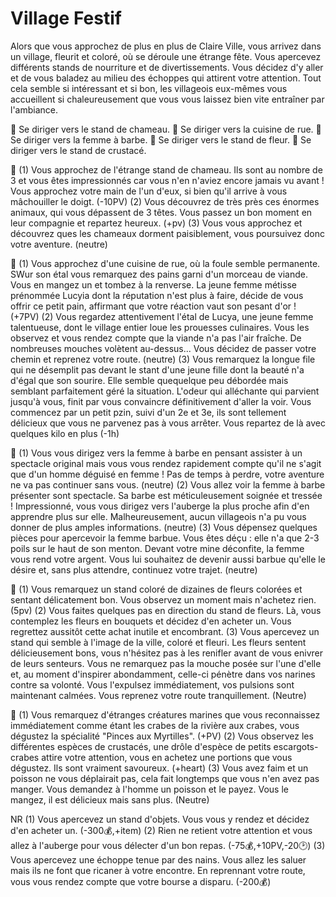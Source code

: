 # Village Festif
Alors que vous approchez de plus en plus de Claire Ville, vous arrivez dans un village, fleurit et coloré, où se déroule une étrange fête. Vous apercevez différents stands de nourriture et de divertissements. Vous décidez d'y aller et de vous baladez au milieu des échoppes qui attirent votre attention. Tout cela semble si intéressant et si bon, les villageois eux-mêmes vous accueillent si chaleureusement que vous vous laissez bien vite entraîner par l'ambiance.

🐫 Se diriger vers le stand de chameau.
🌭 Se diriger vers la cuisine de rue.
🧔 Se diriger vers la femme à barbe.
🌺 Se diriger vers le stand de fleur.
🦀 Se diriger vers le stand de crustacé.

🐫
(1) Vous approchez de l'étrange stand de chameau. Ils sont au nombre de 3 et vous êtes impressionnés car vous n'en n'aviez encore jamais vu avant ! Vous approchez votre main de l'un d'eux, si bien qu'il arrive à vous mâchouiller le doigt. (-10PV)
(2) Vous découvrez de très près ces énormes animaux, qui vous dépassent de 3 têtes. Vous passez un bon moment en leur compagnie et repartez heureux. (+pv)
(3) Vous vous approchez et découvrez ques les chameaux dorment paisiblement, vous poursuivez donc votre aventure. (neutre)

🌭
(1) Vous approchez d'une cuisine de rue, où la foule semble permanente. SWur son étal vous remarquez des pains garni d'un morceau de viande. Vous en mangez un et tombez à la renverse. La jeune femme métisse prénommée Lucyia dont la réputation n'est plus à faire, décide de vous offrir ce petit pain, affirmant que votre réaction vaut son pesant d'or ! (+7PV)
(2) Vous regardez attentivement l'étal de Lucya, une jeune femme talentueuse, dont le village entier loue les prouesses culinaires. Vous les observez  et vous rendez compte que la viande n'a pas l'air fraîche. De nombreuses mouches volètent au-dessus... Vous décidez de passer votre chemin et reprenez votre route. (neutre)
(3) Vous remarquez la longue file qui ne désemplit pas devant le stant d'une jeune fille dont la beauté n'a d'égal que son sourire. Elle semble quequelque peu débordée mais semblant parfaitement géré la situation. L'odeur qui alléchante qui parvient jusqu'à vous, finit par vous convaincre définitivement d'aller la voir. Vous commencez par un petit pzin, suivi d'un 2e et 3e, ils sont tellement délicieux que vous ne parvenez pas à vous arrêter. Vous repartez de là avec quelques kilo en plus 
(-1h)

🧔
(1) Vous vous dirigez vers la femme à barbe en pensant assister à un spectacle original mais vous vous rendez rapidement compte qu'il ne s'agit que d'un homme déguisé en femme ! Pas de temps à perdre, votre aventure ne va pas continuer sans vous. (neutre)
(2) Vous allez voir la femme à barbe présenter sont spectacle. Sa barbe est méticuleusement soignée et tressée ! Impressionné, vous vous dirigez vers l'auberge la plus proche afin d'en apprendre plus sur elle. Malheureusement, aucun villageois n'a pu vous donner de plus amples informations. (neutre)
(3) Vous dépensez quelques pièces pour apercevoir la femme barbue. Vous êtes déçu : elle n'a que 2-3 poils sur le haut de son menton. Devant votre mine déconfite, la femme vous rend votre argent. Vous lui souhaitez de devenir aussi barbue qu'elle le désire et, sans plus attendre, continuez votre trajet. (neutre)

🌺
(1) Vous remarquez un stand coloré de dizaines de fleurs colorées et sentant délicatement bon. Vous observez un moment mais n'achetez rien.
(5pv)
(2) Vous faites quelques pas en direction du stand de fleurs. Là, vous contemplez les fleurs en bouquets et décidez d'en acheter un. Vous regrettez aussitôt cette achat inutile et encombrant.
(3) Vous apercevez un stand qui semble à l'image de la ville, coloré et fleuri. Les fleurs sentent délicieusement bons, vous n'hésitez pas à les renifler avant de vous enivrer de leurs senteurs. Vous ne remarquez pas la mouche posée sur l'une d'elle et, au moment d'inspirer abondamment, celle-ci pénètre dans vos narines contre sa volonté. Vous l'expulsez immédiatement, vos pulsions sont maintenant calmées. Vous reprenez votre route tranquillement. 
(Neutre)

🦀
(1) Vous remarquez d'étranges créatures marines que vous reconnaissez immédiatement comme étant les crabes de la rivière aux crabes, vous dégustez la spécialité "Pinces aux Myrtilles". (+PV)
(2) Vous observez les différentes espèces de crustacés, une drôle d'espèce de petits escargots-crabes attire votre attention, vous en achetez une portions que vous dégustez. Ils sont vraiment savoureux.
(+heart)
(3) Vous avez faim et un poisson ne vous déplairait pas, cela fait longtemps que vous n'en avez pas manger. Vous demandez à l'homme un poisson et le payez. Vous le mangez, il est délicieux mais sans plus.
(Neutre)

NR
(1) Vous apercevez un stand d'objets. Vous vous y rendez et décidez d'en acheter un. (-300💰,+item)
(2) Rien ne retient votre attention et vous allez à l'auberge pour vous délecter d'un bon repas. (-75💰,+10PV,-20🕑)
(3) Vous apercevez une échoppe tenue par des nains. Vous allez les saluer mais ils ne font que ricaner à votre encontre. En reprennant votre route, vous vous rendez compte que votre bourse a disparu. (-200💰)
